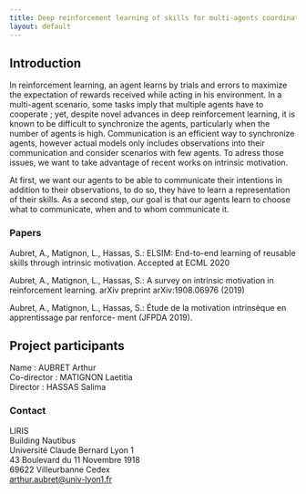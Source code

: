 ```yaml
---
title: Deep reinforcement learning of skills for multi-agents coordination.
layout: default
---
```

## Introduction
In reinforcement learning, an agent learns by trials and errors to maximize the expectation of rewards received while acting in his environment. In a multi-agent scenario, some tasks imply that multiple agents have to cooperate ; yet, despite novel advances in deep reinforcement learning, it is known to be difficult to synchronize the agents, particularly when the number of agents is high. Communication is an efficient way to synchronize agents, however actual models only includes observations into their communication and consider scenarios with few agents. To adress those issues, we want to take advantage of recent works on intrinsic motivation.

At first, we want our agents to be able to communicate their intentions in addition to their observations, to do so, they have to learn a representation of their skills. As a second step, our goal is that our agents learn to choose what to communicate, when and to whom communicate it.


### Papers

Aubret, A., Matignon, L., Hassas, S.: ELSIM: End-to-end learning of reusable skills
through intrinsic motivation. Accepted at ECML 2020

Aubret, A., Matignon, L., Hassas, S.: A survey on intrinsic motivation in reinforcement learning. arXiv
preprint arXiv:1908.06976 (2019)

Aubret, A., Matignon, L., Hassas, S.: Étude de la motivation intrinsèque en apprentissage par renforce-
ment (JFPDA 2019).




## Project participants

Name : AUBRET Arthur  
Co-director : MATIGNON Laetitia  
Director : HASSAS Salima  


### Contact

LIRIS  
Building Nautibus  
Université Claude Bernard Lyon 1  
43 Boulevard du 11 Novembre 1918  
69622 Villeurbanne Cedex  
arthur.aubret@univ-lyon1.fr  
